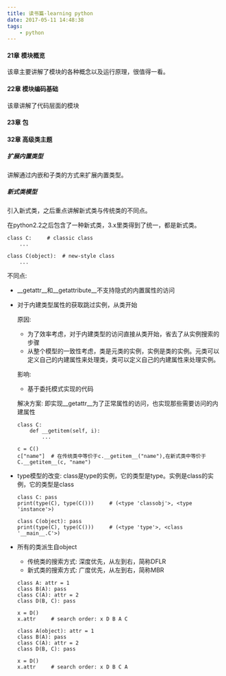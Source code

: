 ```yaml
---
title: 读书篇-learning python
date: 2017-05-11 14:48:38
tags:
    - python
---
```

#### 21章 模块概览
该章主要讲解了模块的各种概念以及运行原理，很值得一看。
#### 22章 模块编码基础
该章讲解了代码层面的模块
#### 23章 包
#### 32章 高级类主题

##### 扩展内置类型
讲解通过内嵌和子类的方式来扩展内置类型。

##### 新式类模型
引入新式类，之后重点讲解新式类与传统类的不同点。

在python2.2之后包含了一种新式类，3.x里类得到了统一，都是新式类。

```
class C:     # classic class
    ...
    
class C(object):  # new-style class
    ...
```

不同点:

* \_\_getattr\_\_和\_\_getattribute\_\_不支持隐式的内置属性的访问
* 对于内建类型属性的获取跳过实例，从类开始
    
    原因:
    
    * 为了效率考虑，对于内建类型的访问直接从类开始，省去了从实例搜索的步骤
    * 从整个模型的一致性考虑，类是元类的实例，实例是类的实例。元类可以定义自己的内建属性来处理类，类可以定义自己的内建属性来处理实例。
    
    影响:
    
    * 基于委托模式实现的代码

    解决方案: 即实现\_\_getattr\_\_为了正常属性的访问，也实现那些需要访问的内建属性
    
    ```
    class C:
        def __getitem(self, i):
            ...
            
    c = C()
    c["name"]  # 在传统类中等价于c.__getitem__("name"),在新式类中等价于C.__getitem__(c, "name")
    ```

* type模型的改变: class是type的实例，它的类型是type。实例是class的实例，它的类型是class
    
    ```
    class C: pass
    print(type(C), type(C()))     # (<type 'classobj'>, <type 'instance'>)
    
    class C(object): pass
    print(type(C), type(C()))     # (<type 'type'>, <class '__main__.C'>)
    ```
    
* 所有的类派生自object

    * 传统类的搜索方式: 深度优先，从左到右，简称DFLR
    * 新式类的搜索方式: 广度优先，从左到右，简称MBR

    ```
    class A: attr = 1
    class B(A): pass
    class C(A): attr = 2
    class D(B, C): pass
    
    x = D()
    x.attr     # search order: x D B A C
    
    class A(object): attr = 1
    class B(A): pass
    class C(A): attr = 2
    class D(B, C): pass
    
    x = D()
    x.attr     # search order: x D B C A
    ```
